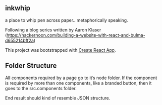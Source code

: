 ## inkwhip 
a place to whip pen across paper.. metaphorically speaking.

Following a blog series written by Aaron Klaser (https://hackernoon.com/building-a-website-with-react-and-bulma-d655214bff2a)

This project was bootstrapped with [Create React App](https://github.com/facebookincubator/create-react-app).

## Folder Structure

All components required by a page go to it’s node folder. 
If the component is required by more than one components, like a branded button, then it goes to the src.components folder. 

End result should kind of resemble JSON structure.



